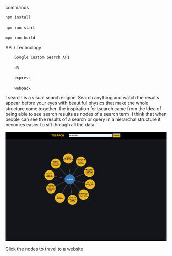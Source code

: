 commands

    npm install
    
    npm run start
    
    mpm run build


API / Technology

        Google Custom Search API
        
        d3
            
        express
        
        webpack
        
        
Tsearch is a visual search engine. Search anything and watch the results appear before your eyes with beautiful physics that make the whole structure come together.
the inspiration for tsearch came from the Idea of being able to see search results as nodes of a search term.
I think that when people can see the results of a search or query in a hierarchal structure it becomes easier to sift through all the data.


![Tsearch live](./public/photos/Tsearch.png)

Click the nodes to travel to a website


